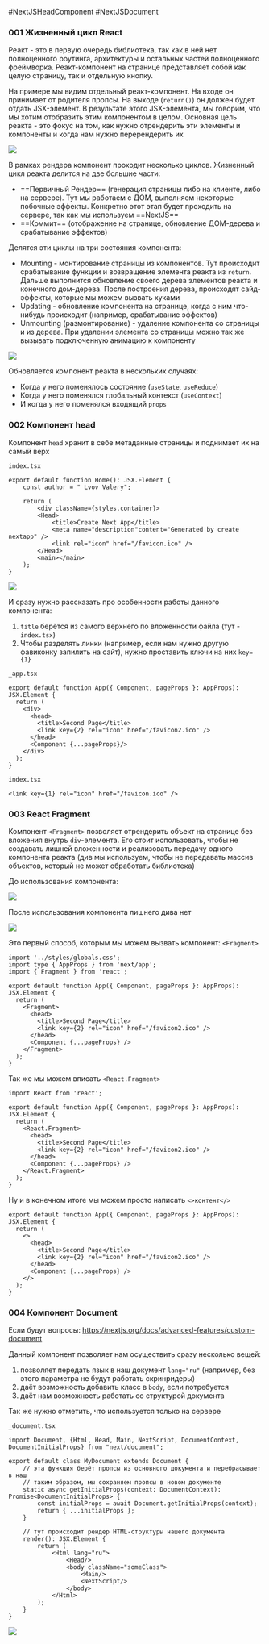 #NextJSHeadComponent #NextJSDocument

### 001 Жизненный цикл React

Реакт - это в первую очередь библиотека, так как в ней нет полноценного роутинга, архитектуры и остальных частей полноценного фреймворка. Реакт-компонент на странице представляет собой как целую страницу, так и отдельную кнопку.

На примере мы видим отдельный реакт-компонент. На входе он принимает от родителя пропсы. На выходе (`return()`) он должен будет отдать JSX-элемент. В результате этого JSX-элемента, мы говорим, что мы хотим отобразить этим компонентом в целом.
Основная цель реакта - это фокус на том, как нужно отрендерить эти элементы и компоненты и когда нам нужно перерендерить их

![](_png/49e6002987ca1ed6eec8b03fbeb201a1.png)

В рамках рендера компонент проходит несколько циклов. Жизненный цикл реакта делится на две большие части:
- ==Первичный Рендер== (генерация страницы либо на клиенте, либо на сервере). Тут мы работаем с ДОМ, выполняем некоторые побочные эффекты. Конкретно этот этап будет проходить на сервере, так как мы используем ==NextJS==
- ==Коммит== (отображение на странице, обновление ДОМ-дерева и срабатывание эффектов)

Делятся эти циклы на три состояния компонента:
- Mounting - монтирование страницы из компонентов. Тут происходит срабатывание функции и возвращение элемента реакта из `return`. Дальше выполнится обновление своего дерева элементов реакта и конечного дом-дерева. После построения дерева, происходят сайд-эффекты, которые мы можем вызвать хуками
- Updating - обновление компонента на странице, когда с ним что-нибудь происходит (например, срабатывание эффектов)
- Unmounting (размонтирование) - удаление компонента со страницы и из дерева. При удалении элемента со страницы можно так же вызывать подключенную анимацию к компоненту

![](_png/1529f21ab3ad21e6c0bcd03ede507608.png)

Обновляется компонент реакта в нескольких случаях:
- Когда у него поменялось состояние (`useState`, `useReduce`)
- Когда у него поменялся глобальный контекст (`useContext`)
- И когда у него поменялся входящий `props`

### 002 Компонент head

Компонент `head` хранит в себе метаданные страницы и поднимает их на самый верх

`index.tsx`
```TSX
export default function Home(): JSX.Element {
	const author = " Lvov Valery";

	return (
		<div className={styles.container}>
		<Head>
			<title>Create Next App</title>
			<meta name="description"content="Generated by create nextapp" />
			<link rel="icon" href="/favicon.ico" />
		</Head>
		<main></main>
	);
}
```

![](_png/87ef3b2965b28df9b3cfbe3054bca21a.png)

И сразу нужно рассказать про особенности работы данного компонента:
1) `title` берётся из самого верхнего по вложенности файла (тут - `index.tsx`)
2) Чтобы разделять линки (например, если нам нужно другую фавиконку запилить на сайт), нужно проставить ключи на них `key={1}`

`_app.tsx`
```TSX
export default function App({ Component, pageProps }: AppProps): JSX.Element {
  return (
    <div>
      <head>
        <title>Second Page</title>
        <link key={2} rel="icon" href="/favicon2.ico" />
      </head>
      <Component {...pageProps}/>
    </div>
  );
}
```

`index.tsx`
```TSX
<link key={1} rel="icon" href="/favicon.ico" />
```

### 003 React Fragment

Компонент `<Fragment>` позволяет отрендерить объект на странице без вложения внутрь `div`-элемента. Его стоит использовать, чтобы не создавать лишней вложенности и реализовать передачу одного компонента реакта (див мы используем, чтобы не передавать массив объектов, который не может обработать библиотека)

До использования компонента:

![](_png/8ead2a4704f52a9497ba9e8a1da2a149.png)

После использования компонента лишнего дива нет

![](_png/7ee682b0fd9592126cfc7b324e5d8ad4.png)

Это первый способ, которым мы можем вызвать компонент: `<Fragment>`

```TSX
import '../styles/globals.css';
import type { AppProps } from 'next/app';
import { Fragment } from 'react';

export default function App({ Component, pageProps }: AppProps): JSX.Element {
  return (
    <Fragment>
      <head>
        <title>Second Page</title>
        <link key={2} rel="icon" href="/favicon2.ico" />
      </head>
      <Component {...pageProps} />
    </Fragment>
  );
}
```

Так же мы можем вписать `<React.Fragment>`

```TSX
import React from 'react';

export default function App({ Component, pageProps }: AppProps): JSX.Element {
  return (
    <React.Fragment>
      <head>
        <title>Second Page</title>
        <link key={2} rel="icon" href="/favicon2.ico" />
      </head>
      <Component {...pageProps} />
    </React.Fragment>
  );
}
```

Ну и в конечном итоге мы можем просто написать `<>контент</>`

```TSX
export default function App({ Component, pageProps }: AppProps): JSX.Element {
  return (
    <>
      <head>
        <title>Second Page</title>
        <link key={2} rel="icon" href="/favicon2.ico" />
      </head>
      <Component {...pageProps} />
    </>
  );
}
```

### 004 Компонент Document

Если будут вопросы: https://nextjs.org/docs/advanced-features/custom-document

Данный компонент позволяет нам осуществить сразу несколько вещей:
1) позволяет передать язык в наш документ `lang="ru"` (например, без этого параметра не будут работать скринридеры)
2) даёт возможность добавить класс в `body`, если потребуется 
3) даёт нам возможность работать со структурой документа

Так же нужно отметить, что используется только на сервере

`_document.tsx`
```TSX
import Document, {Html, Head, Main, NextScript, DocumentContext, DocumentInitialProps} from "next/document";

export default class MyDocument extends Document {
	// эта функция берёт пропсы из основного документа и перебрасывает в наш
	// таким образом, мы сохраняем пропсы в новом документе
	static async getInitialProps(context: DocumentContext): Promise<DocumentInitialProps> {
		const initialProps = await Document.getInitialProps(context);
		return { ...initialProps };
	}

	// тут происходит рендер HTML-структуры нашего документа
	render(): JSX.Element {
		return (
			<Html lang="ru">
				<Head/>
				<body className="someClass">
					<Main/>
					<NextScript/>
				</body>
			</Html>
		);
	}
}
```

![](_png/6bcdd9efe3c9afbd75066007d40e57da.png)